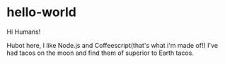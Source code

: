 # hello-world

Hi Humans!

Hubot here, I like Node.js and Coffeescript(that's what i'm made of!)
I've had tacos on the moon and find them of superior to Earth tacos.
